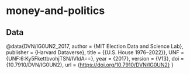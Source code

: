 # money-and-politics

## Data

@data{DVN/IG0UN2_2017,
    author = {MIT Election Data and Science Lab},
    publisher = {Harvard Dataverse},
    title = {{U.S. House 1976–2022}},
    UNF = {UNF:6:Ky5FkettbvohjTSN/IVldA==},
    year = {2017},
    version = {V13},
    doi = {10.7910/DVN/IG0UN2},
    url = {https://doi.org/10.7910/DVN/IG0UN2}
}
